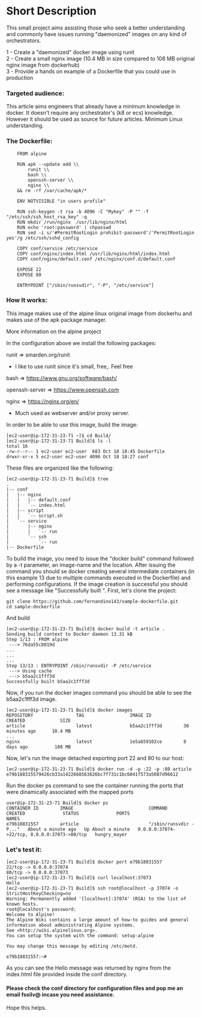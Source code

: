 # Short Description


This small project aims assisting those who seek a better understanding and commonly have issues running "daemonized" images on any kind of orchestrators.

1 - Create a "daemonized" docker image using runit  
2 - Create a small nginx image (10.4 MB in size compared to 108 MB original nginx image from dockerhub)  
3 - Provide a hands on example of a Dockerfile that you could use in production

### Targeted audience:

This article aims engineers that already have a minimum knowledge in docker. It doesn't require any orchestrator's (k8 or ecs) knowledge. However it should be used as source for future articles. Minimum Linux understanding.

### The Dockerfile:

```
    FROM alpine

    RUN apk --update add \\  
        runit \\  
        bash \\  
        openssh-server \\  
        nginx \\  
    && rm -rf /var/cache/apk/*

    ENV NOTVISIBLE "in users profile"  
  
    RUN ssh-keygen -t rsa -b 4096 -C "Mykey" -P "" -f "/etc/ssh/ssh_host_rsa_key" -q  
    RUN mkdir /run/nginx  /usr/lib/nginx/html  
    RUN echo 'root:password' | chpasswd  
    RUN sed -i s/'#PermitRootLogin prohibit-password'/'PermitRootLogin yes'/g /etc/ssh/sshd_config  
 
    COPY conf/service /etc/service
    COPY conf/nginx/index.html /usr/lib/nginx/html/index.html
    COPY conf/nginx/default.conf /etc/nginx/conf.d/default.conf

    EXPOSE 22
    EXPOSE 80

    ENTRYPOINT ["/sbin/runsvdir", "-P", "/etc/service"]
```

### How It works:

This image makes use of the alpine linux original image from dockerhu and makes use of the apk package manager.

More information on the alpine project

In the configuration above we install the following packages:

runit => smarden.org/runit

* I like to use runit since it's small, free,. Feel free

bash => https://www.gnu.org/software/bash/

openssh-server => https://www.openssh.com

nginx => https://nginx.org/en/

* Much used as webserver and/or proxy server.


In order to be able to use this image, build the image:

```
[ec2-user@ip-172-31-23-71 ~]$ cd Build/
[ec2-user@ip-172-31-23-71 Build]$ ls -l
total 16
-rw-r--r-- 1 ec2-user ec2-user  683 Oct 18 18:45 Dockerfile
drwxr-xr-x 5 ec2-user ec2-user 4096 Oct 18 18:27 conf
```
These files are organized like the following:

```
[ec2-user@ip-172-31-23-71 Build]$ tree
.
|-- conf
|   |-- nginx
|   |   |-- default.conf
|   |   `-- index.html
|   |-- script
|   |   `-- script.sh
|   `-- service
|       |-- nginx
|       |   `-- run
|       `-- ssh
|           `-- run
|-- Dockerfile
```

To build the image, you need to issue the "docker build" command followed by a -t parameter, an image-name and the location. After issuing the command you should se docker creating several intermediate containers (in this example 13 due to multiple commands executed in the Dockerfile) and performing configurations. If the image creation is successful you should see a message like "Successfully built <container-id>". First, let's clone the project:
```
git clone https://github.com/fernandino143/sample-dockerfile.git
cd sample-dockerfile
```
And build
```
[ec2-user@ip-172-31-23-71 Build]$ docker build -t article . 
Sending build context to Docker daemon 13.31 kB
Step 1/13 : FROM alpine
 ---> 76da55c8019d
...
...
...
Step 13/13 : ENTRYPOINT /sbin/runsvdir -P /etc/service
 ---> Using cache
 ---> b5aa2c1fff3d
Successfully built b5aa2c1fff3d
```
Now, if you run the docker images command you should be able to see the b5aa2c1fff3d image.

```
[ec2-user@ip-172-31-23-71 Build]$ docker images
REPOSITORY                TAG                 IMAGE ID            CREATED             SIZE
article                   latest              b5aa2c1fff3d        30 minutes ago      10.4 MB
...
nginx                     latest              1e5ab59102ce        8 days ago          108 MB
```

Now, let's run the image detached exporting port 22 and 80 to our host:
```
[ec2-user@ip-172-31-23-71 Build]$ docker run -d -p :22 -p :80 article
e79b188315579426cb33a1422668563626bc7f731c1bc6041f573a5087d96612
```
Run the docker ps command to see the container running the ports that were dinamically associated with the mapped ports
```
user@ip-172-31-23-71 Build]$ docker ps
CONTAINER ID        IMAGE                            COMMAND                  CREATED              STATUS              PORTS                                          NAMES
e79b18831557        article                          "/sbin/runsvdir -P..."   About a minute ago   Up About a minute   0.0.0.0:37074->22/tcp, 0.0.0.0:37073->80/tcp   hungry_mayer
```
### Let's test it:
```
[ec2-user@ip-172-31-23-71 Build]$ docker port e79b18831557
22/tcp -> 0.0.0.0:37074
80/tcp -> 0.0.0.0:37073
[ec2-user@ip-172-31-23-71 Build]$ curl localhost:37073
Hello
[ec2-user@ip-172-31-23-71 Build]$ ssh root@localhost -p 37074 -o StrictHostKeyChecking=no
Warning: Permanently added '[localhost]:37074' (RSA) to the list of known hosts.
root@localhost's password: 
Welcome to Alpine!
The Alpine Wiki contains a large amount of how-to guides and general
information about administrating Alpine systems.
See <http://wiki.alpinelinux.org>.
You can setup the system with the command: setup-alpine

You may change this message by editing /etc/motd.

e79b18831557:~# 
```

As you can see the Hello message was returned by nginx from the index.html file provided inside the conf directory.

#### Please check the conf directory for configuration files and pop me an email fssilv@ incase you need assistance.

Hope this helps.
